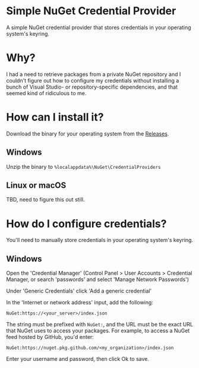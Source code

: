 # Simple NuGet Credential Provider

A simple NuGet credential provider that stores credentials in your operating system's keyring.

# Why?

I had a need to retrieve packages from a private NuGet repository and I couldn't figure out how to configure my credentials without installing a bunch of Visual Studio- or repository-specific dependencies, and that seemed kind of ridiculous to me.

# How can I install it?

Download the binary for your operating system from the [Releases](https://github.com/jpdillingham/SimpleNuGetCredentialProvider/releases).

## Windows

Unzip the binary to `%localappdata%\NuGet\CredentialProviders`

## Linux or macOS

TBD, need to figure this out still.

# How do I configure credentials?

You'll need to manually store credentials in your operating system's keyring.

## Windows

Open the 'Credential Manager' (Control Panel > User Accounts > Credential Manager, or search 'passwords' and select 'Manage Network Passwords')

Under 'Generic Credentials' click 'Add a generic credential'

In the 'Internet or network address' input, add the following:

```
NuGet:https://<your_server>/index.json
```

The string must be prefixed with `NuGet:`, and the URL must be the exact URL that NuGet uses to access your packages.  For example, to access a NuGet feed hosted by GitHub, you'd enter:

```
NuGet:https://nuget.pkg.github.com/<my_organization>/index.json
```

Enter your username and password, then click Ok to save.

